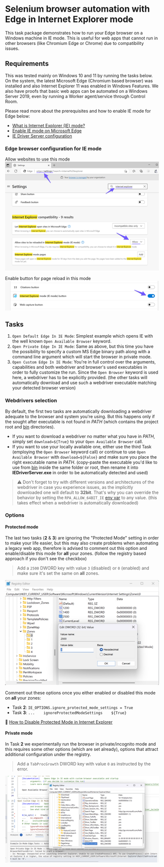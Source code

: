 # Selenium browser automation with Edge in Internet Explorer mode

This task package demonstrates how to run your Edge browser on a Windows machine in
IE mode. This is useful for web apps that cannot run in other browsers (like Chromium
Edge or Chrome) due to compatibility issues.


## Requirements

This was tested mainly on Windows 10 and 11 by running the tasks below. On the system,
the latest Microsoft Edge (Chromium based browser) was installed and also Internet
Explorer 11 was enabled in Windows Features. We also have proofs that basic web apps
can be automated on a Windows Server 2019, even by running a Worker agent/service
through Control Room.

Please read more about the prerequisites and how to enable IE mode for Edge below:
- [What is Internet Explorer (IE) mode?](https://learn.microsoft.com/en-us/deployedge/edge-ie-mode)
- [Enable IE mode on Microsoft Edge](https://docs.oracle.com/cd/F52330_01/installation_guides/insbridge_rm_client_guide/Content/Guides_RateManager/Insbridge%20RateManager%20Client%20Setup%20Guide/Enable%20IE%20mode%20on%20Microsoft%20Edge.htm)
- [IE Driver Server configuration](https://www.selenium.dev/documentation/ie_driver_server/#required-configuration)


### Edge browser configuration for IE mode

Allow websites to use this mode
![Edge IE Settings](./img/1-edge-ie-settings.png)

Enable button for page reload in this mode
![Edge IE Button](./img/2-edge-ie-button.png)


## Tasks

1. `Open Default Edge In IE Mode`: Simplest example which opens IE with the well known
  `Open Available Browser` keyword.
2. `Open Private Edge In IE Mode`: Same as above, but this time you have the possibility
  to specify a custom MS Edge binary path along with a command line argument which will
  start the browser in private mode.
3. `Open Custom Edge In IE Mode`: You're in full control over the arguments,
  capabilities and both webdriver and browser's used executables in order to fully
  customize the run. Since the `Open Browser` keyword is used here, a webdriver has to
  be explicitly provided. (the other tasks will automatically download and use such a
  webdriver executable matching your detected browser version)


### Webdrivers selection

By default, the first two tasks are automatically downloading a webdriver adequate to
the browser and system you're using. But this happens only if the sought after
executable is not found in *PATH* (which contains the project root and [bin](./bin/)
directories).

- If you want to download a webdriver no matter what you have in *PATH*, simply set
  `download=${True}` to your `Open Available Browser` call.
- If you want to use your locally available one, either use the third Task (employing
  the `Open Browser` keyword call) or continue to use `Open Available Browser` with
  `download=${False}` and make sure you place the right executable name in *PATH*.
  (copy-paste the executable you'd like to use from [bin](./bin/) inside the same
  folder or root, then rename it into **IEDriverServer.exe** in order to be
  automatically detected and used)

> ⚠️ Don't forget to try with different versions and architectures of the webdriver in
> case you experience issues, as the implicitly downloaded one will default to
> **32bit**. That's why you can override the behavior by setting the
> `RPA_ALLOW_64BIT_IE` [env var](./devdata/env.json) to any value. (this takes effect
> when a webdriver is automatically downloaded)


### Options


#### Protected mode

The last two tasks (**2** & **3**) are ignoring the "Protected Mode" setting in order
to make your life easier, but this may also create problems when automating a legacy
web app, therefore is advised to comment out this option and enable/disable this mode
for **all** your zones. (follow the registry based approach if you don't see the
checkbox)

> Add a `2500` DWORD key with value `3` (disabled) or `0` (enabled) and make sure it's
> set the same on **all** zones.

![Protected mode](./img/3-protected-mode.png)

Comment out these options once you either enabled or disabled this mode on **all** your
zones:
- Task **2**: `IE_OPTIONS.ignore_protected_mode_settings = True`
- Task **3**: `...    ignoreProtectedModeSettings    ${True}`

🔗 [How to Disable Protected Mode in Internet Explorer](https://www.lifewire.com/how-to-disable-protected-mode-in-internet-explorer-2624507)


#### Private mode

In Task **2** we experimentally run the browser in private/incognito mode and this
requires some other options (which are set already), options that attract additional
configuration under the registry.

> Add a `TabProcGrowth` DWORD key with value `0` as instructed by the error.

![CLI args](./img/4-cli-args.png)
